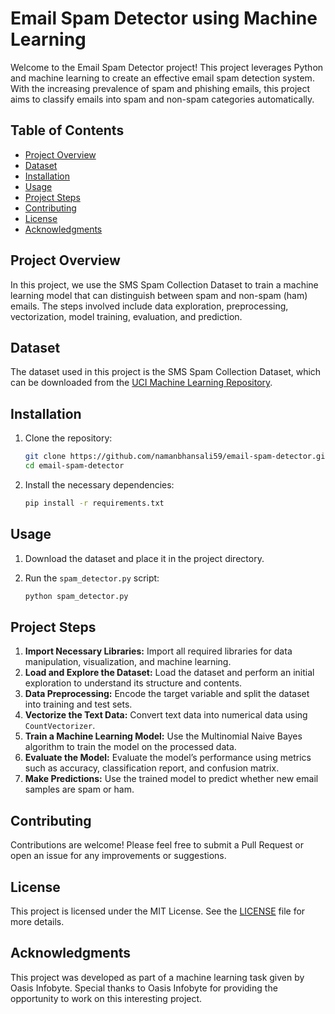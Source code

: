 # Email Spam Detector using Machine Learning

Welcome to the Email Spam Detector project! This project leverages Python and machine learning to create an effective email spam detection system. With the increasing prevalence of spam and phishing emails, this project aims to classify emails into spam and non-spam categories automatically.

## Table of Contents
- [Project Overview](#project-overview)
- [Dataset](#dataset)
- [Installation](#installation)
- [Usage](#usage)
- [Project Steps](#project-steps)
- [Contributing](#contributing)
- [License](#license)
- [Acknowledgments](#acknowledgments)

## Project Overview

In this project, we use the SMS Spam Collection Dataset to train a machine learning model that can distinguish between spam and non-spam (ham) emails. The steps involved include data exploration, preprocessing, vectorization, model training, evaluation, and prediction.

## Dataset

The dataset used in this project is the SMS Spam Collection Dataset, which can be downloaded from the [UCI Machine Learning Repository](https://archive.ics.uci.edu/ml/datasets/SMS+Spam+Collection).

## Installation

1. Clone the repository:

   ```bash
   git clone https://github.com/namanbhansali59/email-spam-detector.git
   cd email-spam-detector
   ```

2. Install the necessary dependencies:

   ```bash
   pip install -r requirements.txt
   ```

## Usage

1. Download the dataset and place it in the project directory.
2. Run the `spam_detector.py` script:

   ```bash
   python spam_detector.py
   ```

## Project Steps

1. **Import Necessary Libraries:** Import all required libraries for data manipulation, visualization, and machine learning.
2. **Load and Explore the Dataset:** Load the dataset and perform an initial exploration to understand its structure and contents.
3. **Data Preprocessing:** Encode the target variable and split the dataset into training and test sets.
4. **Vectorize the Text Data:** Convert text data into numerical data using `CountVectorizer`.
5. **Train a Machine Learning Model:** Use the Multinomial Naive Bayes algorithm to train the model on the processed data.
6. **Evaluate the Model:** Evaluate the model’s performance using metrics such as accuracy, classification report, and confusion matrix.
7. **Make Predictions:** Use the trained model to predict whether new email samples are spam or ham.


## Contributing

Contributions are welcome! Please feel free to submit a Pull Request or open an issue for any improvements or suggestions.

## License

This project is licensed under the MIT License. See the [LICENSE](LICENSE) file for more details.

## Acknowledgments

This project was developed as part of a machine learning task given by Oasis Infobyte. Special thanks to Oasis Infobyte for providing the opportunity to work on this interesting project.

